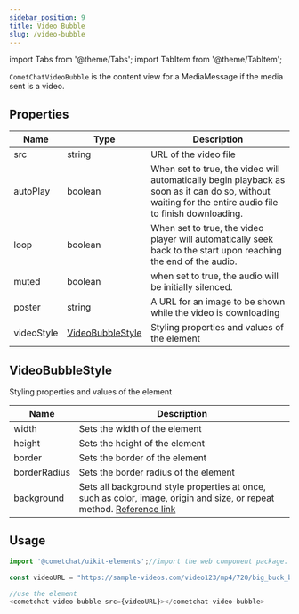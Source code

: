 ```yaml
---
sidebar_position: 9
title: Video Bubble
slug: /video-bubble
---
```


import Tabs from '@theme/Tabs';
import TabItem from '@theme/TabItem';

`CometChatVideoBubble` is the content view for a MediaMessage if the media sent is a video.

## Properties

| Name | Type | Description | 
| ---- | ---- | ---- | 
| src | string | URL of the video file | 
| autoPlay | boolean | When set to true, the video will automatically begin playback as soon as it can do so, without waiting for the entire audio file to finish downloading. | 
| loop | boolean | When set to true, the video player will automatically seek back to the start upon reaching the end of the audio. | 
| muted | boolean | when set to true, the audio will be initially silenced. | 
| poster | string | A URL for an image to be shown while the video is downloading | 
| videoStyle | [VideoBubbleStyle](./video-bubble#videobubblestyle) | Styling properties and values of the element | 


## VideoBubbleStyle

Styling properties and values of the element

| Name | Description | 
| ---- | ---- | 
| width | Sets the width of the element | 
| height | Sets the height of the element | 
| border | Sets the border of the element | 
| borderRadius | Sets the border radius of the element | 
| background | Sets all background style properties at once, such as color, image, origin and size, or repeat method. [Reference link](https://developer.mozilla.org/en-US/docs/Web/CSS/background) | 


## Usage

<Tabs>
<TabItem value="js" label="Javascript">

```javascript
import '@cometchat/uikit-elements';//import the web component package.

const videoURL = "https://sample-videos.com/video123/mp4/720/big_buck_bunny_720p_1mb.mp4";

//use the element
<cometchat-video-bubble src={videoURL}></cometchat-video-bubble>
```

</TabItem>
</Tabs>